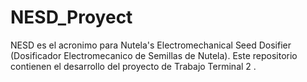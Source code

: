 # NESD_Proyect
 NESD es el acronimo para Nutela's Electromechanical Seed Dosifier (Dosificador Electromecanico de Semillas de Nutela). Este repositorio contienen el desarrollo del proyecto de Trabajo Terminal 2 .
